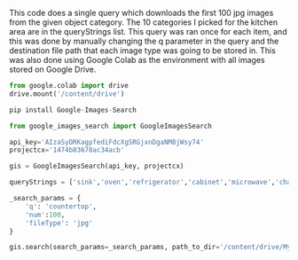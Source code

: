 This code does a single query which downloads the first 100 jpg images from the given object category. The 10 categories I picked for the kitchen area are in the queryStrings list. This query was ran once for each item, and this was done by manually changing the q parameter in the query and the destination file path that each image type was going to be stored in. This was also done using Google Colab as the environment with all images stored on Google Drive.

```python 
from google.colab import drive
drive.mount('/content/drive')

pip install Google-Images-Search

from google_images_search import GoogleImagesSearch

api_key='AIzaSyDRKagpfediFdcXgSRGjxnDgaNM8jWsy74'
projectcx='1474b83678ac34acb'

gis = GoogleImagesSearch(api_key, projectcx)

queryStrings = ['sink','oven','refrigerator','cabinet','microwave','chair', 'dishwasher','rangehood','table','countertop']

_search_params = {
    'q': 'countertop',
    'num':100,
    'fileType': 'jpg'
}

gis.search(search_params=_search_params, path_to_dir='/content/drive/My Drive/Colab Notebooks/CS482Project/Images/Countertop')
```
